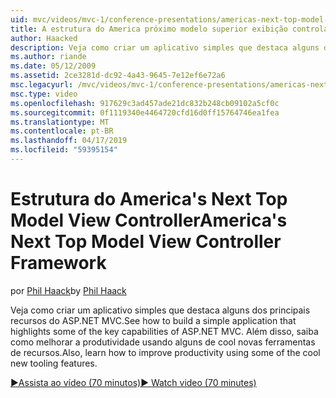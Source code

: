 ```yaml
---
uid: mvc/videos/mvc-1/conference-presentations/americas-next-top-model-view-controller-framework
title: A estrutura do America próximo modelo superior exibição controlador | Microsoft Docs
author: Haacked
description: Veja como criar um aplicativo simples que destaca alguns dos principais recursos do ASP.NET MVC. Além disso, saiba como melhorar a produtividade usando alguns do...
ms.author: riande
ms.date: 05/12/2009
ms.assetid: 2ce3281d-dc92-4a43-9645-7e12ef6e72a6
msc.legacyurl: /mvc/videos/mvc-1/conference-presentations/americas-next-top-model-view-controller-framework
msc.type: video
ms.openlocfilehash: 917629c3ad457ade21dc832b248cb09102a5cf0c
ms.sourcegitcommit: 0f1119340e4464720cfd16d0ff15764746ea1fea
ms.translationtype: MT
ms.contentlocale: pt-BR
ms.lasthandoff: 04/17/2019
ms.locfileid: "59395154"
---
```

# <a name="americas-next-top-model-view-controller-framework"></a><span data-ttu-id="5e531-104">Estrutura do America's Next Top Model View Controller</span><span class="sxs-lookup"><span data-stu-id="5e531-104">America's Next Top Model View Controller Framework</span></span>

<span data-ttu-id="5e531-105">por [Phil Haack](https://github.com/Haacked)</span><span class="sxs-lookup"><span data-stu-id="5e531-105">by [Phil Haack](https://github.com/Haacked)</span></span>

<span data-ttu-id="5e531-106">Veja como criar um aplicativo simples que destaca alguns dos principais recursos do ASP.NET MVC.</span><span class="sxs-lookup"><span data-stu-id="5e531-106">See how to build a simple application that highlights some of the key capabilities of ASP.NET MVC.</span></span> <span data-ttu-id="5e531-107">Além disso, saiba como melhorar a produtividade usando alguns de cool novas ferramentas de recursos.</span><span class="sxs-lookup"><span data-stu-id="5e531-107">Also, learn how to improve productivity using some of the cool new tooling features.</span></span>

[<span data-ttu-id="5e531-108">&#9654;Assista ao vídeo (70 minutos)</span><span class="sxs-lookup"><span data-stu-id="5e531-108">&#9654; Watch video (70 minutes)</span></span>](https://channel9.msdn.com/Blogs/ASP-NET-Site-Videos/americas-next-top-model-view-controller-framework)
